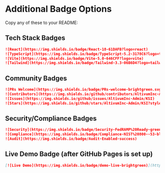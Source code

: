 # Additional Badge Options

Copy any of these to your README:

## Tech Stack Badges
```markdown
![React](https://img.shields.io/badge/React-18-61DAFB?logo=react)
![TypeScript](https://img.shields.io/badge/TypeScript-5.2-3178C6?logo=typescript)
![Vite](https://img.shields.io/badge/Vite-5.0-646CFF?logo=vite)
![Tailwind](https://img.shields.io/badge/Tailwind-3.3-06B6D4?logo=tailwindcss)
```

## Community Badges
```markdown
![PRs Welcome](https://img.shields.io/badge/PRs-welcome-brightgreen.svg)
![Contributors](https://img.shields.io/github/contributors/AltivumInc-Admin/KSI)
![Issues](https://img.shields.io/github/issues/AltivumInc-Admin/KSI)
![Stars](https://img.shields.io/github/stars/AltivumInc-Admin/KSI?style=social)
```

## Security/Compliance Badges
```markdown
![Security](https://img.shields.io/badge/Security-FedRAMP%20Ready-green)
![Compliance](https://img.shields.io/badge/Compliance-NIST%20800--53-blue)
![Audit](https://img.shields.io/badge/Audit-Enabled-success)
```

## Live Demo Badge (after GitHub Pages is set up)
```markdown
[![Live Demo](https://img.shields.io/badge/demo-live-brightgreen)](https://altivuminc-admin.github.io/KSI/)
```